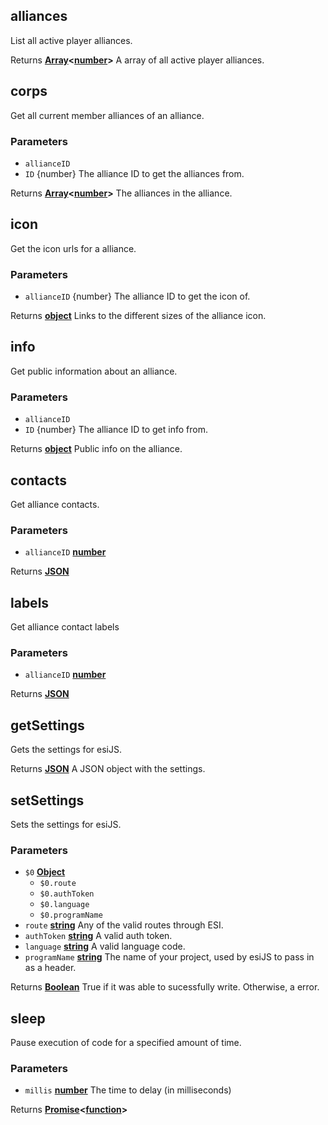 <!-- Generated by documentation.js. Update this documentation by updating the source code. -->

## alliances

List all active player alliances.

Returns **[Array][1]&lt;[number][2]>** A array of all active player alliances.

## corps

Get all current member alliances of an alliance.

### Parameters

-   `allianceID`  
-   `ID`  {number} The alliance ID to get the alliances from.

Returns **[Array][1]&lt;[number][2]>** The alliances in the alliance.

## icon

Get the icon urls for a alliance.

### Parameters

-   `allianceID`  {number} The alliance ID to get the icon of.

Returns **[object][3]** Links to the different sizes of the alliance icon.

## info

Get public information about an alliance.

### Parameters

-   `allianceID`  
-   `ID`  {number} The alliance ID to get info from.

Returns **[object][3]** Public info on the alliance.

## contacts

Get alliance contacts.

### Parameters

-   `allianceID` **[number][2]** 

Returns **[JSON][4]** 

## labels

Get alliance contact labels

### Parameters

-   `allianceID` **[number][2]** 

Returns **[JSON][4]** 

## getSettings

Gets the settings for esiJS.

Returns **[JSON][4]** A JSON object with the settings.

## setSettings

Sets the settings for esiJS.

### Parameters

-   `$0` **[Object][3]** 
    -   `$0.route`  
    -   `$0.authToken`  
    -   `$0.language`  
    -   `$0.programName`  
-   `route` **[string][5]** Any of the valid routes through ESI.
-   `authToken` **[string][5]** A valid auth token.
-   `language` **[string][5]** A valid language code.
-   `programName` **[string][5]** The name of your project, used by esiJS to pass in as a header.

Returns **[Boolean][6]** True if it was able to sucessfully write. Otherwise, a error.

## sleep

Pause execution of code for a specified amount of time.

### Parameters

-   `millis` **[number][2]** The time to delay (in milliseconds)

Returns **[Promise][7]&lt;[function][8]>** 

[1]: https://developer.mozilla.org/docs/Web/JavaScript/Reference/Global_Objects/Array

[2]: https://developer.mozilla.org/docs/Web/JavaScript/Reference/Global_Objects/Number

[3]: https://developer.mozilla.org/docs/Web/JavaScript/Reference/Global_Objects/Object

[4]: https://developer.mozilla.org/docs/Web/JavaScript/Reference/Global_Objects/JSON

[5]: https://developer.mozilla.org/docs/Web/JavaScript/Reference/Global_Objects/String

[6]: https://developer.mozilla.org/docs/Web/JavaScript/Reference/Global_Objects/Boolean

[7]: https://developer.mozilla.org/docs/Web/JavaScript/Reference/Global_Objects/Promise

[8]: https://developer.mozilla.org/docs/Web/JavaScript/Reference/Statements/function
